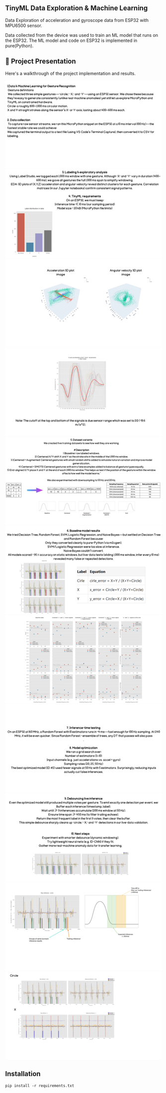 ## TinyML Data Exploration & Machine Learning

Data Exploration of acceleration and gyroscope data from ESP32 with MPU6500 sensor. 

Data collected from the device was used to train an ML model that runs on the ESP32. The ML model and code on ESP32 is implemented in pure(Python).

## 🚀 Project Presentation

Here's a walkthrough of the project implementation and results.

![Presentation Slide 2](./present/2.png)
![Presentation Slide 3](./present/3.png)
![Presentation Slide 4](./present/4.png)
![Presentation Slide 5](./present/5.png)
![Presentation Slide 6](./present/6.png)
![Presentation Slide 7](./present/7.png)
![Presentation Slide 8](./present/8.png)
![Presentation Slide 9](./present/9.png)
![Presentation Slide 10](./present/10.png)
![Presentation Slide 11](./present/11.png)
![Presentation Slide 12](./present/12.png)

## Installation
```
pip install -r requirements.txt
```
